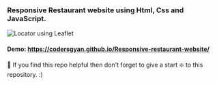 ### Responsive Restaurant website using Html, Css and JavaScript.

![Locator using Leaflet](https://github.com/codersgyan/leaflet-store-locator/blob/main/locator.gif)


#### Demo: https://codersgyan.github.io/Responsive-restaurant-website/


🙏 If you find this repo helpful then don't forget to give a start ❇️  to this repository. :)

